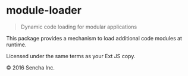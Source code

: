 # module-loader
>Dynamic code loading for modular applications

This package provides a mechanism to load additional code modules at runtime.

Licensed under the same terms as your Ext JS copy.

&copy; 2016 Sencha Inc.